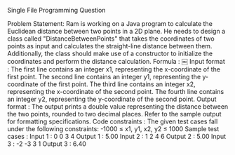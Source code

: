 Single File Programming Question

Problem Statement:
Ram is working on a Java program to calculate the Euclidean distance between two points in a 2D plane. He needs to design a class called "DistanceBetweenPoints" that takes the coordinates of two points as input and calculates the straight-line distance between them.
Additionally, the class should make use of a constructor to initialize the coordinates and perform the distance calculation.
Formula :
￼
Input format :
The first line contains an integer x1, representing the x-coordinate of the first point.
The second line contains an integer y1, representing the y-coordinate of the first point.
The third line contains an integer x2, representing the x-coordinate of the second point.
The fourth line contains an integer y2, representing the y-coordinate of the second point.
Output format :
The output prints a double value representing the distance between the two points, rounded to two decimal places.
Refer to the sample output for formatting specifications.
Code constraints :
The given test cases fall under the following constraints:
-1000 ≤ x1, y1, x2, y2 ≤ 1000
Sample test cases :
Input 1 :
0 0 3 4
Output 1 :
5.00
Input 2 :
1 2 4 6
Output 2 :
5.00
Input 3 :
-2 -3 3 1
Output 3 :
6.40
